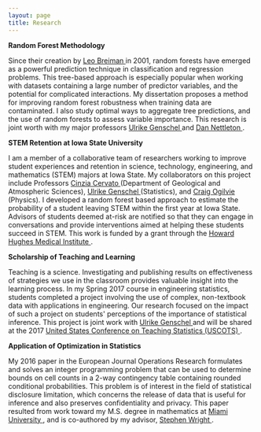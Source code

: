 ```yaml
---
layout: page
title: Research
---
```


**Random Forest Methodology**

Since their creation by <a href="https://www.stat.berkeley.edu/~breiman/RandomForests/cc_home.htm"> Leo Breiman </a> in 2001, random forests have emerged as a powerful prediction technique in classification and regression problems. This tree-based approach is especially popular when working with datasets containing a large number of predictor variables, and the potential for complicated interactions. My dissertation proposes a method for improving random forest robustness when training data are contaminated. I also study optimal ways to aggregate tree predictions, and the use of random forests to assess variable importance. This research is joint worth with my major professors <a href="https://www.stat.berkeley.edu/~breiman/RandomForests/cc_home.htm"> Ulrike Genschel </a> and <a href="https://www.stat.berkeley.edu/~breiman/RandomForests/cc_home.htm"> Dan Nettleton </a>.

**STEM Retention at Iowa State University**

I am a member of a collaborative team of researchers working to improve student experiences and retention in science, technology, engineering, and mathematics (STEM) majors at Iowa State. My collaborators on this project include Professors <a href="https://www.stat.berkeley.edu/~breiman/RandomForests/cc_home.htm"> Cinzia Cervato </a> (Department of Geological and Atmospheric Sciences), <a href="https://www.stat.berkeley.edu/~breiman/RandomForests/cc_home.htm"> Ulrike Genschel </a> (Statistics), and <a href="https://www.stat.berkeley.edu/~breiman/RandomForests/cc_home.htm"> Craig Ogilvie </a> (Physics). I  developed a random forest based approach to estimate the probability of a student leaving STEM within the first year at Iowa State. Advisors of students deemed at-risk are notified so that they can engage in conversations and provide interventions aimed at helping these students succeed in STEM. This work is funded by a grant through the <a href="https://www.stat.berkeley.edu/~breiman/RandomForests/cc_home.htm"> Howard Hughes Medical Institute </a>.

**Scholarship of Teaching and Learning**

Teaching is a science. Investigating and publishing results on effectiveness of strategies we use in the classroom provides valuable insight into the learning process. In my Spring 2017 course in engineering statistics, students completed a project involving the use of complex, non-textbook data with applications in engineering. Our research focused on the impact of such a project on students' perceptions of the importance of statistical inference. This project is joint work with <a href="https://www.stat.berkeley.edu/~breiman/RandomForests/cc_home.htm"> Ulrike Genschel </a> and will be shared at the 2017 <a href="https://www.stat.berkeley.edu/~breiman/RandomForests/cc_home.htm"> United States Conference on Teaching Statistics (USCOTS) </a>.

**Application of Optimization in Statistics**

My 2016 paper in the European Journal Operations Research formulates and solves an integer programming problem that can be used to determine bounds on cell counts in a 2-way contingency table containing rounded conditional probabilities. This problem is of interest in the field of statistical disclosure limitation, which concerns the release of data that is useful for inference and also preserves confidentiality and privacy. This paper resulted from work toward my M.S. degree in mathematics at <a href="https://www.stat.berkeley.edu/~breiman/RandomForests/cc_home.htm"> Miami University </a>, and is co-authored by my advisor, <a href="https://www.stat.berkeley.edu/~breiman/RandomForests/cc_home.htm"> Stephen Wright </a>. 